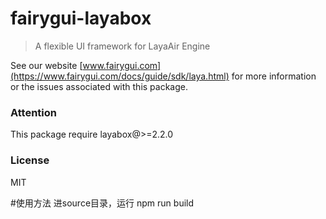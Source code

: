 # fairygui-layabox

> A flexible UI framework for LayaAir Engine

See our website [www.fairygui.com](https://www.fairygui.com/docs/guide/sdk/laya.html) for more information or the issues associated with this package.

### Attention
This package require layabox@>=2.2.0

### License
MIT

#使用方法
进source目录，运行 npm run build
